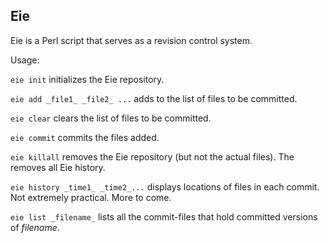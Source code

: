 Eie
---
Eie is a Perl script that serves as a revision control system.

Usage:

`eie init` initializes the Eie repository.

`eie add _file1_ _file2_ ...` adds to the list of files to be committed.

`eie clear` clears the list of files to be committed.

`eie commit` commits the files added.

`eie killall` removes the Eie repository (but not the actual files). The removes all Eie history.

`eie history _time1_ _time2_...` displays locations of files in each commit. Not extremely practical.
More to come.

`eie list _filename_` lists all the commit-files that hold committed versions of _filename_.